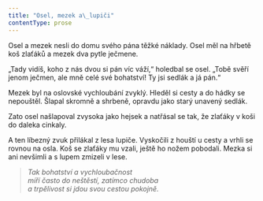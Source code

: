 ```yaml
---
title: "Osel, mezek a\_lupiči"
contentType: prose
---
```


  

Osel a mezek nesli do domu svého pána těžké náklady. Osel měl na hřbetě koš zlaťáků a mezek dva pytle ječmene.

„Tady vidíš, koho z nás dvou si pán víc váží,“ holedbal se osel. „Tobě svěří jenom ječmen, ale mně celé své bohatství! Ty jsi sedlák a já pán.“

Mezek byl na oslovské vychloubání zvyklý. Hleděl si cesty a do hádky se nepouštěl. Šlapal skromně a shrbeně, opravdu jako starý unavený sedlák.

Zato osel našlapoval zvysoka jako hejsek a natřásal se tak, že zlaťáky v koši do daleka cinkaly.

A ten líbezný zvuk přilákal z lesa lupiče. Vyskočili z houští u cesty a vrhli se rovnou na osla. Koš se zlaťáky mu vzali, ještě ho nožem pobodali. Mezka si ani nevšimli a s lupem zmizeli v lese.

> _Tak bohatství a vychloubačnost  
> míří často do neštěstí, zatímco chudoba  
> a trpělivost si jdou svou cestou pokojně._
